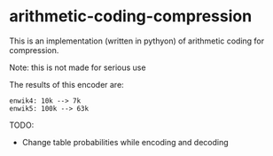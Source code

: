# arithmetic-coding-compression

This is an implementation (written in pythyon) of arithmetic coding for compression.

Note: this is not made for serious use

The results of this encoder are:

```
enwik4: 10k --> 7k
enwik5: 100k --> 63k
```

TODO:
  - Change table probabilities while encoding and decoding

